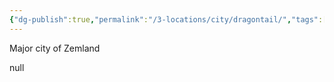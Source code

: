 ```yaml
---
{"dg-publish":true,"permalink":"/3-locations/city/dragontail/","tags":["City"]}
---
```


Major city of Zemland


null


